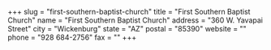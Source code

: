 +++
slug = "first-southern-baptist-church"
title = "First Southern Baptist Church"
name = "First Southern Baptist Church"
address = "360 W. Yavapai Street"
city = "Wickenburg"
state = "AZ"
postal = "85390"
website = ""
phone = "928 684-2756"
fax = ""
+++

